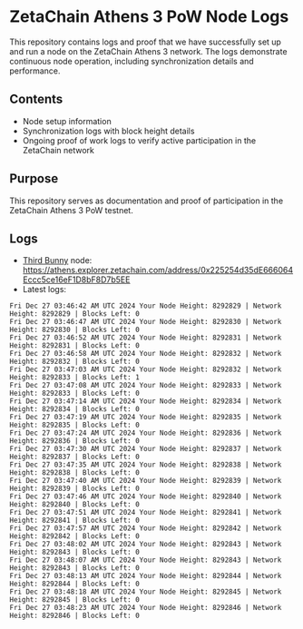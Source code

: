 # ZetaChain Athens 3 PoW Node Logs
This repository contains logs and proof that we have successfully set up and run a node on the ZetaChain Athens 3 network. The logs demonstrate continuous node operation, including synchronization details and performance.

## Contents
- Node setup information
- Synchronization logs with block height details
- Ongoing proof of work logs to verify active participation in the ZetaChain network

## Purpose
This repository serves as documentation and proof of participation in the ZetaChain Athens 3 PoW testnet.

## Logs

- [Third Bunny](https://thirdbunny.xyz/) node: https://athens.explorer.zetachain.com/address/0x225254d35dE666064Eccc5ce16eF1D8bF8D7b5EE
- Latest logs:
```
Fri Dec 27 03:46:42 AM UTC 2024 Your Node Height: 8292829 | Network Height: 8292829 | Blocks Left: 0
Fri Dec 27 03:46:47 AM UTC 2024 Your Node Height: 8292830 | Network Height: 8292830 | Blocks Left: 0
Fri Dec 27 03:46:52 AM UTC 2024 Your Node Height: 8292831 | Network Height: 8292831 | Blocks Left: 0
Fri Dec 27 03:46:58 AM UTC 2024 Your Node Height: 8292832 | Network Height: 8292832 | Blocks Left: 0
Fri Dec 27 03:47:03 AM UTC 2024 Your Node Height: 8292832 | Network Height: 8292833 | Blocks Left: 1
Fri Dec 27 03:47:08 AM UTC 2024 Your Node Height: 8292833 | Network Height: 8292833 | Blocks Left: 0
Fri Dec 27 03:47:14 AM UTC 2024 Your Node Height: 8292834 | Network Height: 8292834 | Blocks Left: 0
Fri Dec 27 03:47:19 AM UTC 2024 Your Node Height: 8292835 | Network Height: 8292835 | Blocks Left: 0
Fri Dec 27 03:47:24 AM UTC 2024 Your Node Height: 8292836 | Network Height: 8292836 | Blocks Left: 0
Fri Dec 27 03:47:30 AM UTC 2024 Your Node Height: 8292837 | Network Height: 8292837 | Blocks Left: 0
Fri Dec 27 03:47:35 AM UTC 2024 Your Node Height: 8292838 | Network Height: 8292838 | Blocks Left: 0
Fri Dec 27 03:47:40 AM UTC 2024 Your Node Height: 8292839 | Network Height: 8292839 | Blocks Left: 0
Fri Dec 27 03:47:46 AM UTC 2024 Your Node Height: 8292840 | Network Height: 8292840 | Blocks Left: 0
Fri Dec 27 03:47:51 AM UTC 2024 Your Node Height: 8292841 | Network Height: 8292841 | Blocks Left: 0
Fri Dec 27 03:47:57 AM UTC 2024 Your Node Height: 8292842 | Network Height: 8292842 | Blocks Left: 0
Fri Dec 27 03:48:02 AM UTC 2024 Your Node Height: 8292843 | Network Height: 8292843 | Blocks Left: 0
Fri Dec 27 03:48:07 AM UTC 2024 Your Node Height: 8292843 | Network Height: 8292843 | Blocks Left: 0
Fri Dec 27 03:48:13 AM UTC 2024 Your Node Height: 8292844 | Network Height: 8292844 | Blocks Left: 0
Fri Dec 27 03:48:18 AM UTC 2024 Your Node Height: 8292845 | Network Height: 8292845 | Blocks Left: 0
Fri Dec 27 03:48:23 AM UTC 2024 Your Node Height: 8292846 | Network Height: 8292846 | Blocks Left: 0
```
